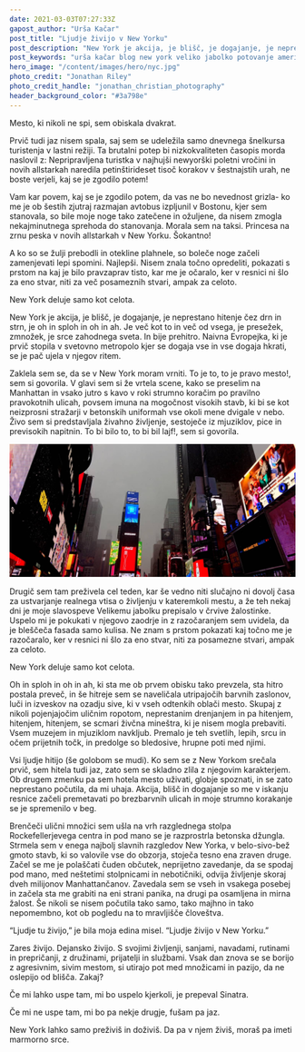 ```yaml
---
date: 2021-03-03T07:27:33Z
gapost_author: "Urša Kačar"
post_title: "Ljudje živijo v New Yorku"
post_description: "New York je akcija, je blišč, je dogajanje, je neprestano hitenje čez drn in strn, je oh in sploh in oh in ah. Je več kot to in več od vsega, je presežek, zmnožek, je srce zahodnega sveta. In bije prehitro. Naivna Evropejka, ki je prvič stopila v svetovno metropolo kjer se dogaja vse in vse dogaja hkrati, se je pač ujela v njegov ritem."
post_keywords: "urša kačar blog new york veliko jabolko potovanje amerika"
hero_image: "/content/images/hero/nyc.jpg"
photo_credit: "Jonathan Riley"
photo_credit_handle: "jonathan_christian_photography"
header_background_color: "#3a798e"
---
```


Mesto, ki nikoli ne spi, sem obiskala dvakrat.

Prvič tudi jaz nisem spala, saj sem se udeležila samo dnevnega šnelkursa turistenja v lastni režiji. Ta brutalni potep bi nizkokvaliteten časopis morda naslovil z: Nepripravljena turistka v najhujši newyorški poletni vročini in novih allstarkah naredila petinštirideset tisoč korakov v šestnajstih urah, ne boste verjeli, kaj se je zgodilo potem!

Vam kar povem, kaj se je zgodilo potem, da vas ne bo nevednost grizla- ko me je ob šestih zjutraj razmajan avtobus izpljunil v Bostonu, kjer sem stanovala, so bile moje noge tako zatečene in ožuljene, da nisem zmogla nekajminutnega sprehoda do stanovanja. Morala sem na taksi. Princesa na zrnu peska v novih allstarkah v New Yorku. Šokantno!

A ko so se žulji prebodli in otekline plahnele, so boleče noge začeli zamenjevati lepi spomini. Najlepši. Nisem znala točno opredeliti, pokazati s prstom na kaj je bilo pravzaprav tisto, kar me je očaralo, ker v resnici ni šlo za eno stvar, niti za več posameznih stvari, ampak za celoto.

New York deluje samo kot celota.

New York je akcija, je blišč, je dogajanje, je neprestano hitenje čez drn in strn, je oh in sploh in oh in ah. Je več kot to in več od vsega, je presežek, zmnožek, je srce zahodnega sveta. In bije prehitro. Naivna Evropejka, ki je prvič stopila v svetovno metropolo kjer se dogaja vse in vse dogaja hkrati, se je pač ujela v njegov ritem.

Zaklela sem se, da se v New York moram vrniti. To je to, to je pravo mesto!, sem si govorila. V glavi sem si že vrtela scene, kako se preselim na Manhattan in vsako jutro s kavo v roki strumno koračim po pravilno pravokotnih ulicah, povsem imuna na mogočnost visokih stavb, ki bi se kot neizprosni stražarji v betonskih uniformah vse okoli mene dvigale v nebo. Živo sem si predstavljala živahno življenje, sestoječe iz mjuziklov, pice in previsokih napitnin. To bi bilo to, to bi bil lajf!, sem si govorila.

![NYC](/content/images/blog/nyc.jpg)

Drugič sem tam preživela cel teden, kar še vedno niti slučajno ni dovolj časa za ustvarjanje realnega vtisa o življenju v kateremkoli mestu, a že teh nekaj dni je moje slavospeve Velikemu jabolku prepisalo v črvive žalostinke. Uspelo mi je pokukati v njegovo zaodrje in z razočaranjem sem uvidela, da je bleščeča fasada samo kulisa. Ne znam s prstom pokazati kaj točno me je razočaralo, ker v resnici ni šlo za eno stvar, niti za posamezne stvari, ampak za celoto.

New York deluje samo kot celota.

Oh in sploh in oh in ah, ki sta me ob prvem obisku tako prevzela, sta hitro postala preveč, in še hitreje sem se naveličala utripajočih barvnih zaslonov, luči in izveskov na ozadju sive, ki v vseh odtenkih oblači mesto. Skupaj z nikoli pojenjajočim uličnim ropotom, neprestanim drenjanjem in pa hitenjem, hitenjem, hitenjem, se scmari živčna mineštra, ki je nisem mogla prebaviti. Vsem muzejem in mjuziklom navkljub. Premalo je teh svetlih, lepih, srcu in očem prijetnih točk, in predolge so bledosive, hrupne poti med njimi.

Vsi ljudje hitijo (še golobom se mudi). Ko sem se z New Yorkom srečala prvič, sem hitela tudi jaz, zato sem se skladno zlila z njegovim karakterjem. Ob drugem zmenku pa sem hotela mesto uživati, globje spoznati, in se zato neprestano počutila, da mi uhaja. Akcija, blišč in dogajanje so me v iskanju resnice začeli premetavati po brezbarvnih ulicah in moje strumno korakanje se je spremenilo v beg.

Brenčeči ulični množici sem ušla na vrh razglednega stolpa Rockefellerjevega centra in pod mano se je razprostrla betonska džungla. Strmela sem v enega najbolj slavnih razgledov New Yorka, v belo-sivo-bež gmoto stavb, ki so valovile vse do obzorja, stoječa tesno ena zraven druge. Začel se me je polaščati čuden občutek, neprijetno zavedanje, da se spodaj pod mano, med neštetimi stolpnicami in nebotičniki, odvija življenje skoraj dveh milijonov Manhattančanov. Zavedala sem se vseh in vsakega posebej in začela sta me grabiti na eni strani panika, na drugi pa osamljena in mirna žalost. Še nikoli se nisem počutila tako samo, tako majhno in tako nepomembno, kot ob pogledu na to mravljišče človeštva.

“Ljudje tu živijo,” je bila moja edina misel. “Ljudje živijo v New Yorku.”

Zares živijo. Dejansko živijo. S svojimi življenji, sanjami, navadami, rutinami in prepričanji, z družinami, prijatelji in službami. Vsak dan znova se se borijo z agresivnim, sivim mestom, si utirajo pot med množicami in pazijo, da ne oslepijo od blišča. Zakaj?

Če mi lahko uspe tam, mi bo uspelo kjerkoli, je prepeval Sinatra.

Če mi ne uspe tam, mi bo pa nekje drugje, fušam pa jaz.

New York lahko samo preživiš in doživiš. Da pa v njem živiš, moraš pa imeti marmorno srce.

